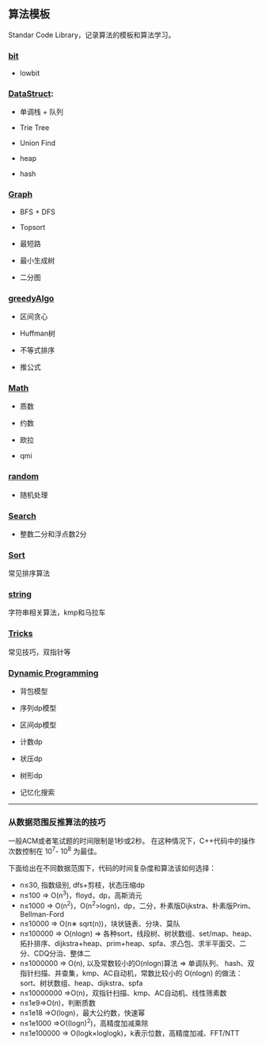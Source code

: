 ## 算法模板

Standar Code Library，记录算法的模板和算法学习。

### [bit](Bit/)

+ lowbit

### [DataStruct](Datastruct/):

+ 单调栈 + 队列

+ Trie Tree

+ Union Find

+ heap

+ hash

### [Graph](Graph/)

+ BFS + DFS

+ Topsort

+ 最短路

+ 最小生成树

+ 二分图

### [greedyAlgo](greedyAlgorithm/)

+ 区间贪心

+ Huffman树

+ 不等式排序

+ 推公式

### [Math](Math/)

+ 质数

+ 约数

+ 欧拉

+ qmi

### [random](Random/)

+ 随机处理

### [Search](Search/)

+ 整数二分和浮点数2分

### [Sort](Sort/)

常见排序算法

### [string](String/)

字符串相关算法，kmp和马拉车

### [Tricks](Tricks/)

常见技巧，双指针等

### [Dynamic Programming](DynamicProgramming)

+ 背包模型

+ 序列dp模型

+ 区间dp模型

+ 计数dp

+ 状压dp

+ 树形dp

+ 记忆化搜索

---

### 从数据范围反推算法的技巧

一般ACM或者笔试题的时间限制是1秒或2秒。
在这种情况下，C++代码中的操作次数控制在 10<sup>7</sup>- 10<sup>8</sup> 为最佳。

下面给出在不同数据范围下，代码的时间复杂度和算法该如何选择：

- n≤30, 指数级别, dfs+剪枝，状态压缩dp
- n≤100 => O(n<sup>3</sup>)，floyd，dp，高斯消元
- n≤1000 => O(n<sup>2</sup>)，O(n<sup>2</sup>>logn)，dp，二分，朴素版Dijkstra、朴素版Prim、Bellman-Ford
- n≤10000 => O(n∗ sqrt(n))，块状链表、分块、莫队
- n≤100000 => O(nlogn) => 各种sort，线段树、树状数组、set/map、heap、拓扑排序、dijkstra+heap、prim+heap、spfa、求凸包、求半平面交、二分、CDQ分治、整体二
- n≤1000000 => O(n), 以及常数较小的O(nlogn)算法 => 单调队列、 hash、双指针扫描、并查集，kmp、AC自动机，常数比较小的 O(nlogn) 的做法：sort、树状数组、heap、dijkstra、spfa
- n≤10000000 =>O(n)，双指针扫描、kmp、AC自动机、线性筛素数
- n≤1e9=>O(n)，判断质数
- n≤1e18 =>O(logn)，最大公约数，快速幂
- n≤1e1000 =>O((logn)<sup>2</sup>)，高精度加减乘除
- n≤1e100000 => O(logk×loglogk)，k表示位数，高精度加减、FFT/NTT
